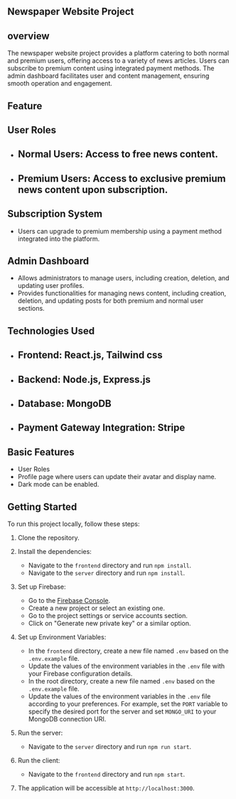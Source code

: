 ## Newspaper Website Project

## overview
The newspaper website project provides a platform catering to both normal and premium users, offering access to a variety of news articles. Users can subscribe to premium content using integrated payment methods. The admin dashboard facilitates user and content management, ensuring smooth operation and engagement.

## Feature

## User Roles
- ## Normal Users: Access to free news content.
- ## Premium Users: Access to exclusive premium news content upon subscription.

## Subscription System
- Users can upgrade to premium membership using a payment method integrated into the platform.

## Admin Dashboard
- Allows administrators to manage users, including creation, deletion, and updating user profiles.
- Provides functionalities for managing news content, including creation, deletion, and updating posts for both premium and normal user sections.

## Technologies Used
- ## Frontend: React.js, Tailwind css 
- ## Backend: Node.js, Express.js
- ## Database: MongoDB
- ## Payment Gateway Integration: Stripe

## Basic Features

- User Roles
- Profile page where users can update their avatar and display name.
- Dark mode can be enabled.

## Getting Started

To run this project locally, follow these steps:

1. Clone the repository.
2. Install the dependencies:
   - Navigate to the `frontend` directory and run `npm install`.
   - Navigate to the `server` directory and run `npm install`.
3. Set up Firebase:
   - Go to the [Firebase Console](https://console.firebase.google.com/).
   - Create a new project or select an existing one.
   - Go to the project settings or service accounts section.
   - Click on "Generate new private key" or a similar option.
   
4. Set up Environment Variables:
   - In the `frontend` directory, create a new file named `.env` based on the `.env.example` file.
   - Update the values of the environment variables in the `.env` file with your Firebase configuration details.
   - In the root directory, create a new file named `.env` based on the `.env.example` file.
   - Update the values of the environment variables in the `.env` file according to your preferences. For example, set the `PORT` variable to specify the desired port for the server and set `MONGO_URI` to your MongoDB connection URI.
5. Run the server:
   - Navigate to the `server` directory and run `npm run start`.
6. Run the client:
   - Navigate to the `frontend` directory and run `npm start`.
7. The application will be accessible at `http://localhost:3000`.
